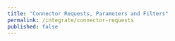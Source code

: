 ```yaml
---
title: "Connector Requests, Parameters and Filters"
permalink: /integrate/connector-requests
published: false
---
```

